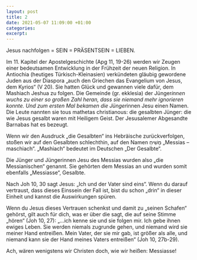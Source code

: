 ```yaml
---
layout: post
title: 2
date: 2021-05-07 11:09:00 +01:00
categories: 
excerpt: 
---
```


Jesus nachfolgen = SEIN = PRÄSENTSEIN = LIEBEN.


Im 11. Kapitel der Apostelgeschichte (Apg 11, 19-26) werden wir Zeugen einer bedeutsamen Entwicklung in der Frühzeit der neuen Religion. In Antiochia (heutiges Türkisch-Kleinasien) verkündeten gläubig gewordene Juden aus der Diaspora „auch den Griechen das Evangelium von Jesus, dem Kyrios“ (V 20).
Sie hatten Glück und gewannen viele dafür, dem Mashiach Jeshua zu folgen. Die Gemeinde (gr. ekklesìa) der Jünger*innen wuchs zu einer so großen Zahl heran, dass sie niemand mehr ignorieren konnte.
Und zum ersten Mal bekamen die Jünger*innen Jesu einen Namen. Die Leute nannten sie tous mathetas christianous: die gesalbten Jünger: die wie Jesus gesalbt waren mit Heiligem Geist. Der Jesusalemer Abgesandte Barnabas hat es bezeugt.

Wenn wir den Ausdruck „die Gesalbten“ ins Hebräische zurückverfolgen, stoßen wir auf den Gesalbten schlechthin, auf den Namen מָשִׁיחַ „Messias – maschiach“. „Mashiach“ bedeutet im Deutschen „Der Gesalbte“.

Die Jünger und Jüngerinnen Jesu des Messias wurden also „die Messianischen“ genannt. Sie gehörten dem Messias an und wurden somit ebenfalls „Messiasse“, Gesalbte.

Nach Joh 10, 30 sagt Jesus: „Ich und der Vater sind eins“.
Wenn du darauf vertraust, dass dieses Einssein der Fall ist, bist du schon „drin“ in dieser Einheit und kannst die Auswirkungen spüren.

Wenn du Jesus dieses Vertrauen schenkst und damit zu „seinen Schafen“ gehörst, gilt auch für dich, was er über die sagt, die auf seine Stimme „hören“ (Joh 10, 27): „…ich kenne sie und sie folgen mir. Ich gebe ihnen ewiges Leben. Sie werden niemals zugrunde gehen, und niemand wird sie meiner Hand entreißen. Mein Vater, der sie mir gab, ist größer als alle, und niemand kann sie der Hand meines Vaters entreißen“ (Joh 10, 27b-29).

Ach, wären wenigstens wir Christen doch, wie wir heißen: Messiasse!
